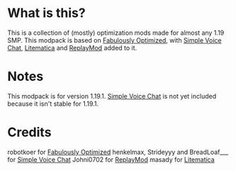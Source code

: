 # What is this?
This is a collection of (mostly) optimization mods made for almost any 1.19 SMP. This modpack is based on [Fabulously Optimized](https://www.curseforge.com/minecraft/modpacks/fabulously-optimized/), with [Simple Voice Chat](https://www.curseforge.com/minecraft/mc-mods/simple-voice-chat/), [Litematica](https://www.curseforge.com/minecraft/mc-mods/litematica) and [ReplayMod](https://www.replaymod.com/) added to it.
# Notes
This modpack is for version 1.19.1. [Simple Voice Chat](https://www.curseforge.com/minecraft/mc-mods/simple-voice-chat/) is not yet included because it isn't stable for 1.19.1.
# Credits
robotkoer for [Fabulously Optimized](https://www.curseforge.com/minecraft/modpacks/fabulously-optimized/)
henkelmax, Strideyyy and BreadLoaf___ for [Simple Voice Chat](https://www.curseforge.com/minecraft/mc-mods/simple-voice-chat/)
Johni0702 for [ReplayMod](https://www.replaymod.com/)
masady for [Litematica](https://www.curseforge.com/minecraft/mc-mods/litematica)

